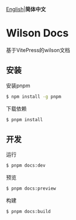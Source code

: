 [English](README.en.md)|**简体中文**

# Wilson Docs
基于VitePress的wilson文档

## 安装
安装pnpm
```bash
$ npm install -g pnpm
```
下载依赖
```bash
$ pnpm install 
```

## 开发

运行
```bash
$ pnpm docs:dev
```
预览
```bash
$ pnpm docs:preview
```
构建
```bash
$ pnpm docs:build
```
